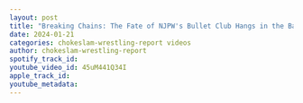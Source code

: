 ```yaml
---
layout: post
title: "Breaking Chains: The Fate of NJPW's Bullet Club Hangs in the Balance! Okada, Tama out of NJPW Ep#179"
date: 2024-01-21
categories: chokeslam-wrestling-report videos
author: chokeslam-wrestling-report
spotify_track_id: 
youtube_video_id: 45uM441Q34I
apple_track_id: 
youtube_metadata: 
---
```

